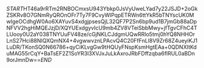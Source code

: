 $START$HT46a9rRTm2RNBOCmxsU943Ybkp0JsVyUweLYad7y22JSJD+2oGkZSKRv8O7GNmRyQROnOFr7Ty7F9CvyWlPqpETRWn6ttYkR5bTNYscUK0MwIgeOCdhgW0Ao6XAYuvS4xdgjpsesQjL32QF7P2Sn6bp9ud1B7jmGb88aDpNFVV2hgHiMQEJzjD/XQYUExdgyvIcU9mb4ZV8VTeiSbbMwy+jfTgvCFhC4TLUooy0U2aY038TNYUuFV48ze/cGjNKLCJdgmUQwRRIo5tmj0hYQ8NHHOrLnS27Hci88NIQXQmNX4+4vgwwvznLPAcvQ4C20FfFnLl8V9Zr68Z4ueyiKJ1LuDR/TKonSQ0N66786+qyCiKLvgGw9tHQUyFNspKsmHgtEAa+0QDNXItKduMAG55rCqY+BaTsEF2Z1SoYR3l3XVJxJuLkAxroJRbFDffzqba6flRUL0aBDn9orJmnDw==$END$